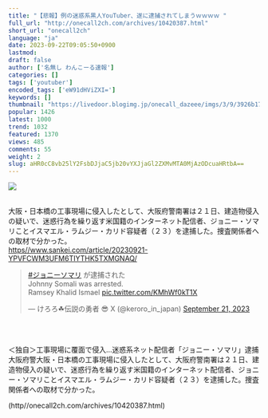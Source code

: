```yaml
---
title: "【悲報】例の迷惑系黒人YouTuber、遂に逮捕されてしまうｗｗｗｗ "
full_url: "http://onecall2ch.com/archives/10420387.html"
short_url: "onecall2ch"
language: "ja"
date: 2023-09-22T09:05:50+0900
lastmod: 
draft: false
author: ['名無し わんこーる速報']
categories: []
tags: ['youtuber']
encoded_tags: ['eW91dHViZXI=']
keywords: []
thumbnail: "https://livedoor.blogimg.jp/onecall_dazeee/imgs/3/9/3926b17f-s.jpg"
popular: 1426
latest: 1000
trend: 1032
featured: 1370
views: 485
comments: 55
weight: 2
slug: aHR0cC8vb25lY2FsbDJjaC5jb20vYXJjaGl2ZXMvMTA0MjAzODcuaHRtbA==
---
```


![](https://livedoor.blogimg.jp/onecall_dazeee/imgs/3/9/3926b17f-s.jpg)

<div><br> 大阪・日本橋の工事現場に侵入したとして、大阪府警南署は２１日、建造物侵入の疑いで、迷惑行為を繰り返す米国籍のインターネット配信者、ジョニー・ソマリことイスマエル・ラムジー・カリド容疑者（２３）を逮捕した。捜査関係者への取材で分かった。<br> <a target='_blank' href='https//www.sankei.com/article/20230921-YPVFCWM3UFM6TIYTHK5TXMGNAQ/'>https//www.sankei.com/article/20230921-YPVFCWM3UFM6TIYTHK5TXMGNAQ/</a> <br> <blockquote class='twitter-tweet'><p lang='ja' dir='ltr'><a href='https//twitter.com/hashtag/%E3%82%B8%E3%83%A7%E3%83%8B%E3%83%BC%E3%82%BD%E3%83%9E%E3%83%AA?src=hash&ref_src=twsrc%5Etfw'>#ジョニーソマリ</a> が逮捕された<br>Johnny Somali was arrested.<br>Ramsey Khalid Ismael <a href='https//t.co/KMhWf0kT1X'>pic.twitter.com/KMhWf0kT1X</a></p>— けろろ☘伝説の勇者 😎 X (@keroro_in_japan) <a href='https//twitter.com/keroro_in_japan/status/1704857513513083192?ref_src=twsrc%5Etfw'>September 21, 2023</a></blockquote> <br> <br><p>＜独自＞工事現場に覆面で侵入…迷惑系ネット配信者「ジョニー・ソマリ」逮捕 大阪府警大阪・日本橋の工事現場に侵入したとして、大阪府警南署は２１日、建造物侵入の疑いで、迷惑行為を繰り返す米国籍のインターネット配信者、ジョニー・ソマリことイスマエル・ラムジー・カリド容疑者（２３）を逮捕した。捜査関係者への取材で分かった。</p></div>

(http//onecall2ch.com/archives/10420387.html)

